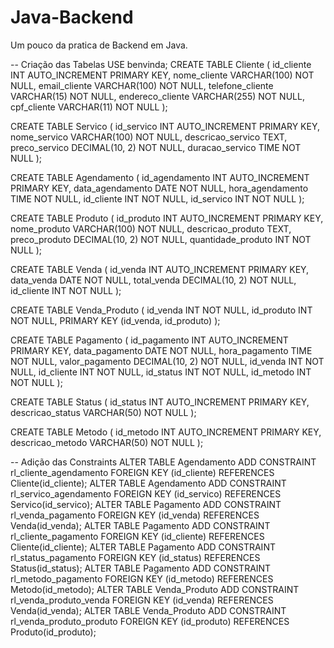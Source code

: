 # Java-Backend
Um pouco da pratica de Backend em Java.

-- Criação das Tabelas
USE benvinda;
CREATE TABLE Cliente (
    id_cliente INT AUTO_INCREMENT PRIMARY KEY,
    nome_cliente VARCHAR(100) NOT NULL,
    email_cliente VARCHAR(100) NOT NULL,
    telefone_cliente VARCHAR(15) NOT NULL,
    endereco_cliente VARCHAR(255) NOT NULL,
    cpf_cliente VARCHAR(11) NOT NULL
);

CREATE TABLE Servico (
    id_servico INT AUTO_INCREMENT PRIMARY KEY,
    nome_servico VARCHAR(100) NOT NULL,
    descricao_servico TEXT,
    preco_servico DECIMAL(10, 2) NOT NULL,
    duracao_servico TIME NOT NULL
);

CREATE TABLE Agendamento (
    id_agendamento INT AUTO_INCREMENT PRIMARY KEY,
    data_agendamento DATE NOT NULL,
    hora_agendamento TIME NOT NULL,
    id_cliente INT NOT NULL,
    id_servico INT NOT NULL
);

CREATE TABLE Produto (
    id_produto INT AUTO_INCREMENT PRIMARY KEY,
    nome_produto VARCHAR(100) NOT NULL,
    descricao_produto TEXT,
    preco_produto DECIMAL(10, 2) NOT NULL,
    quantidade_produto INT NOT NULL
);

CREATE TABLE Venda (
    id_venda INT AUTO_INCREMENT PRIMARY KEY,
    data_venda DATE NOT NULL,
    total_venda DECIMAL(10, 2) NOT NULL,
    id_cliente INT NOT NULL
);

CREATE TABLE Venda_Produto (
    id_venda INT NOT NULL,
    id_produto INT NOT NULL,
    PRIMARY KEY (id_venda, id_produto)
);

CREATE TABLE Pagamento (
    id_pagamento INT AUTO_INCREMENT PRIMARY KEY,
    data_pagamento DATE NOT NULL,
    hora_pagamento TIME NOT NULL,
    valor_pagamento DECIMAL(10, 2) NOT NULL,
    id_venda INT NOT NULL,
    id_cliente INT NOT NULL,
    id_status INT NOT NULL,
    id_metodo INT NOT NULL
);

CREATE TABLE Status (
    id_status INT AUTO_INCREMENT PRIMARY KEY,
    descricao_status VARCHAR(50) NOT NULL
);

CREATE TABLE Metodo (
    id_metodo INT AUTO_INCREMENT PRIMARY KEY,
    descricao_metodo VARCHAR(50) NOT NULL
);

-- Adição das Constraints
ALTER TABLE Agendamento ADD CONSTRAINT rl_cliente_agendamento FOREIGN KEY (id_cliente) REFERENCES Cliente(id_cliente);
ALTER TABLE Agendamento ADD CONSTRAINT rl_servico_agendamento FOREIGN KEY (id_servico) REFERENCES Servico(id_servico);
ALTER TABLE Pagamento ADD CONSTRAINT rl_venda_pagamento FOREIGN KEY (id_venda) REFERENCES Venda(id_venda);
ALTER TABLE Pagamento ADD CONSTRAINT rl_cliente_pagamento FOREIGN KEY (id_cliente) REFERENCES Cliente(id_cliente);
ALTER TABLE Pagamento ADD CONSTRAINT rl_status_pagamento FOREIGN KEY (id_status) REFERENCES Status(id_status);
ALTER TABLE Pagamento ADD CONSTRAINT rl_metodo_pagamento FOREIGN KEY (id_metodo) REFERENCES Metodo(id_metodo);
ALTER TABLE Venda_Produto ADD CONSTRAINT rl_venda_produto_venda FOREIGN KEY (id_venda) REFERENCES Venda(id_venda);
ALTER TABLE Venda_Produto ADD CONSTRAINT rl_venda_produto_produto FOREIGN KEY (id_produto) REFERENCES Produto(id_produto);

